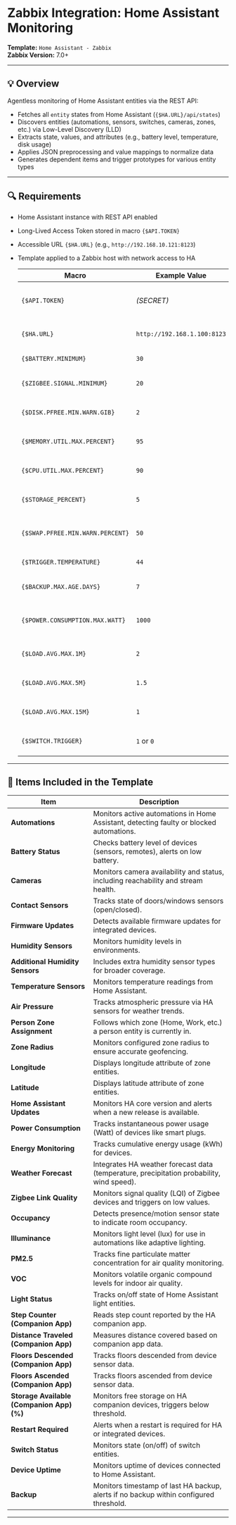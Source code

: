 # Zabbix Integration: Home Assistant Monitoring

**Template:** `Home Assistant - Zabbix`  
**Zabbix Version:** 7.0+  

---

## 💡 Overview

Agentless monitoring of Home Assistant entities via the REST API:  
- Fetches all `entity` states from Home Assistant (`{$HA.URL}/api/states`)  
- Discovers entities (automations, sensors, switches, cameras, zones, etc.) via Low-Level Discovery (LLD)  
- Extracts state, values, and attributes (e.g., battery level, temperature, disk usage)  
- Applies JSON preprocessing and value mappings to normalize data  
- Generates dependent items and trigger prototypes for various entity types

---

## 🔍 Requirements

- Home Assistant instance with REST API enabled  
- Long-Lived Access Token stored in macro `{$API.TOKEN}`  
- Accessible URL `{$HA.URL}` (e.g., `http://192.168.10.121:8123`)  
- Template applied to a Zabbix host with network access to HA  

   | Macro                                | Example Value                        | Description                                    |
   |--------------------------------------|--------------------------------------|------------------------------------------------|
   | `{$API.TOKEN}`                       | _(SECRET)_                           | Home Assistant Long-Lived Access Token         |
   | `{$HA.URL}`                          | `http://192.168.1.100:8123`          | Base URL of the Home Assistant API             |
   | `{$BATTERY.MINIMUM}`                 | `30`                                 | Battery level threshold (%)                    |
   | `{$ZIGBEE.SIGNAL.MINIMUM}`           | `20`                                 | Minimum Zigbee link quality (LQI)              |
   | `{$DISK.PFREE.MIN.WARN.GIB}`         | `2`                                  | Minimum free disk space (GiB)                  |
   | `{$MEMORY.UTIL.MAX.PERCENT}`         | `95`                                 | Maximum memory utilization (%)                 |
   | `{$CPU.UTIL.MAX.PERCENT}`            | `90`                                 | Maximum CPU utilization (%)                    |
   | `{$STORAGE_PERCENT}`                 | `5`                                  | Free storage percentage threshold (%)          |
   | `{$SWAP.PFREE.MIN.WARN.PERCENT}`     | `50`                                 | Minimum free swap percentage (%)               |
   | `{$TRIGGER.TEMPERATURE}`             | `44`                                 | Temperature threshold (°C)                     |
   | `{$BACKUP.MAX.AGE.DAYS}`             | `7`                                  | Maximum age of backup (days)                   |
   | `{$POWER.CONSUMPTION.MAX.WATT}`      | `1000`                               | Maximum power consumption (Watt)               |
   | `{$LOAD.AVG.MAX.1M}`                 | `2`                                  | Load average (1m) threshold                    |
   | `{$LOAD.AVG.MAX.5M}`                 | `1.5`                                | Load average (5m) threshold                    |
   | `{$LOAD.AVG.MAX.15M}`                | `1`                                  | Load average (15m) threshold                   |
   | `{$SWITCH.TRIGGER}`        | `1` or `0`                           | Enable/disable trigger for each feature        |

---

## 📑 Items Included in the Template

| Item                                           | Description                                                                                                          |
|------------------------------------------------|----------------------------------------------------------------------------------------------------------------------|
| **Automations**                                | Monitors active automations in Home Assistant, detecting faulty or blocked automations.                              |
| **Battery Status**                             | Checks battery level of devices (sensors, remotes), alerts on low battery.                                           |
| **Cameras**                                    | Monitors camera availability and status, including reachability and stream health.                                   |
| **Contact Sensors**                            | Tracks state of doors/windows sensors (open/closed).                                                                 |
| **Firmware Updates**                           | Detects available firmware updates for integrated devices.                                                          |
| **Humidity Sensors**                           | Monitors humidity levels in environments.                                                                            |
| **Additional Humidity Sensors**                | Includes extra humidity sensor types for broader coverage.                                                           |
| **Temperature Sensors**                        | Monitors temperature readings from Home Assistant.                                                                   |
| **Air Pressure**                               | Tracks atmospheric pressure via HA sensors for weather trends.                                                       |
| **Person Zone Assignment**                     | Follows which zone (Home, Work, etc.) a person entity is currently in.                                              |
| **Zone Radius**                                | Monitors configured zone radius to ensure accurate geofencing.                                                       |
| **Longitude**                                  | Displays longitude attribute of zone entities.                                                                      |
| **Latitude**                                   | Displays latitude attribute of zone entities.                                                                       |
| **Home Assistant Updates**                     | Monitors HA core version and alerts when a new release is available.                                                |
| **Power Consumption**                          | Tracks instantaneous power usage (Watt) of devices like smart plugs.                                                |
| **Energy Monitoring**                          | Tracks cumulative energy usage (kWh) for devices.                                                                   |
| **Weather Forecast**                           | Integrates HA weather forecast data (temperature, precipitation probability, wind speed).                          |
| **Zigbee Link Quality**                        | Monitors signal quality (LQI) of Zigbee devices and triggers on low values.                                         |
| **Occupancy**                                  | Detects presence/motion sensor state to indicate room occupancy.                                                    |
| **Illuminance**                                | Monitors light level (lux) for use in automations like adaptive lighting.                                          |
| **PM2.5**                                      | Tracks fine particulate matter concentration for air quality monitoring.                                            |
| **VOC**                                        | Monitors volatile organic compound levels for indoor air quality.                                                  |
| **Light Status**                               | Tracks on/off state of Home Assistant light entities.                                                              |
| **Step Counter (Companion App)**               | Reads step count reported by the HA companion app.                                                                 |
| **Distance Traveled (Companion App)**          | Measures distance covered based on companion app data.                                                             |
| **Floors Descended (Companion App)**           | Tracks floors descended from device sensor data.                                                                    |
| **Floors Ascended (Companion App)**            | Tracks floors ascended from device sensor data.                                                                     |
| **Storage Available (Companion App) (%)**      | Monitors free storage on HA companion devices, triggers below threshold.                                            |
| **Restart Required**                           | Alerts when a restart is required for HA or integrated devices.                                                     |
| **Switch Status**                              | Monitors state (on/off) of switch entities.                                                                         |
| **Device Uptime**                              | Monitors uptime of devices connected to Home Assistant.                                                             |
| **Backup**                                     | Monitors timestamp of last HA backup, alerts if no backup within configured threshold.                              |

---

